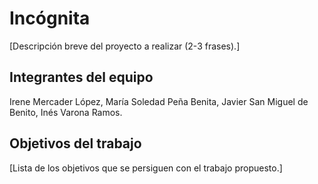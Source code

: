 # Incógnita

[Descripción breve del proyecto a realizar (2-3 frases).]

## Integrantes del equipo

Irene Mercader López, María Soledad Peña Benita, Javier San Miguel de Benito, Inés Varona Ramos.

## Objetivos del trabajo

[Lista de los objetivos que se persiguen con el trabajo propuesto.]
